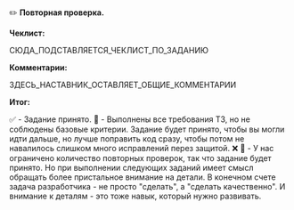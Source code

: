 :pencil2: **Повторная проверка.**

**Чеклист:**

СЮДА_ПОДСТАВЛЯЕТСЯ_ЧЕКЛИСТ_ПО_ЗАДАНИЮ

**Комментарии:**

ЗДЕСЬ_НАСТАВНИК_ОСТАВЛЯЕТ_ОБЩИЕ_КОММЕНТАРИИ

**Итог:**

:white_check_mark: - Задание принято.
:large_blue_diamond: - Выполнены все требования ТЗ, но не соблюдены базовые критерии. Задание будет принято, чтобы вы могли идти дальше, но лучше поправить код сразу, чтобы потом не навалилось слишком много исправлений перез защитой.
:x: :large_blue_diamond: - У нас ограничено количество повторных проверок, так что задание будет принято. Но при выполнении следующих заданий имеет смысл обращать более пристальное внимание на детали. В конечном счете задача разработчика - не просто "сделать", а "сделать качественно". И внимание к деталям - это тоже навык, который нужно развивать.

